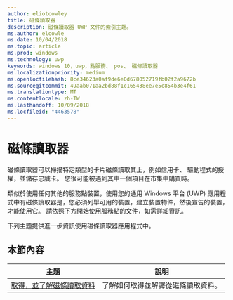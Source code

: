 ```yaml
---
author: eliotcowley
title: 磁條讀取器
description: 磁條讀取器 UWP 文件的索引主題。
ms.author: elcowle
ms.date: 10/04/2018
ms.topic: article
ms.prod: windows
ms.technology: uwp
keywords: windows 10，uwp，點服務、 pos、 磁條讀取器
ms.localizationpriority: medium
ms.openlocfilehash: 8ce34623a0af9de6e0d678052719fb02f2a9672b
ms.sourcegitcommit: 49aab071aa2bd88f1c165438ee7e5c854b3e4f61
ms.translationtype: MT
ms.contentlocale: zh-TW
ms.lasthandoff: 10/09/2018
ms.locfileid: "4463578"
---
```

# <a name="magnetic-stripe-reader"></a>磁條讀取器

磁條讀取器可以掃描特定類型的卡片磁條讀取其上，例如信用卡、 驅動程式的授權，並儲存忠誠卡。 您很可能被遇到其中一個項目在市集中購買時。

類似於使用任何其他的服務點裝置，使用您的通用 Windows 平台 (UWP) 應用程式中有磁條讀取器是，您必須列舉可用的裝置，建立裝置物件，然後宣告的裝置，才能使用它。 請依照下方[開始使用服務點](pos-basics.md)的文件，如需詳細資訊。

下列主題提供進一步資訊使用磁條讀取器應用程式中。

## <a name="in-this-section"></a>本節內容

| 主題 | 說明 |
|-------|-------------|
| [取得，並了解磁條讀取資料](../devices-sensors/pos-magnetic-stripe-reader-data.md) | 了解如何取得並解譯從磁條讀取資料。 |